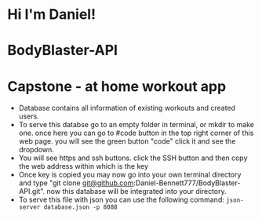 # Hi I'm Daniel!
# BodyBlaster-API
# Capstone - at home workout app
- Database contains all information of existing workouts and created users. 
- To serve this databse go to an empty folder in terminal, or mkdir to make one. once here you can go to #code button in the top right corner of this
web page. you will see the green button "code" click it and see the dropdown.
- You will see https and ssh buttons. click the SSH button and then copy the 
web address within which is the key
- Once key is copied you may now go into your own terminal directory and type "git clone git@github.com:Daniel-Bennett777/BodyBlaster-API.git". now this database will be integrated into your directory.
- To serve this file with json you can use the following command: ```json-server database.json -p 8088```
